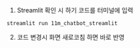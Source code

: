 1. Streamlit 확인 시 하기 코드를 터미널에 입력
<pre><code>streamlit run 11m_chatbot_streamlit</code></pre>

2. 코드 변경시 화면 새로코침 하면 바로 반영
